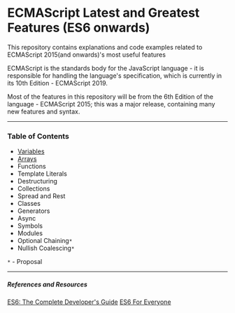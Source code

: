 # ECMAScript Latest and Greatest Features (ES6 onwards)

This repository contains explanations and code examples related to ECMAScript 2015(and onwards)'s most useful features

ECMAScript is the standards body for the JavaScript language - it is responsible for handling the language's specification, which is currently in its 10th Edition - ECMAScript 2019.

Most of the features in this repository will be from the 6th Edition of the language - ECMAScript 2015; this was a major release, containing many new features and syntax.

---

### Table of Contents 

- [Variables](src/variables)
- [Arrays](src/arrays)
- Functions
- Template Literals
- Destructuring
- Collections
- Spread and Rest
- Classes
- Generators
- Async
- Symbols
- Modules
- Optional Chaining`*`
- Nullish Coalescing`*`

`*` - Proposal

---

##### References and Resources

[ES6: The Complete Developer's Guide](https://www.udemy.com/javascript-es6-tutorial/)
[ES6 For Everyone](https://es6.io/)
